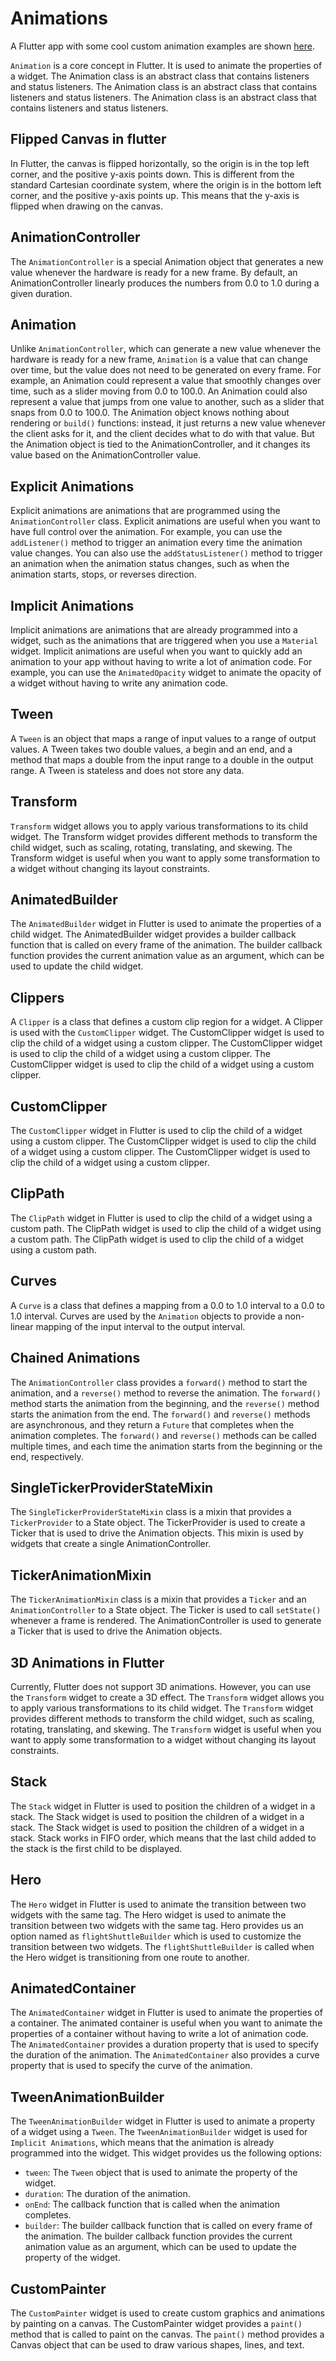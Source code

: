 # Animations

A Flutter app with some cool custom animation examples are shown [here](./flutter_animation_examples).

`Animation` is a core concept in Flutter. It is used to animate the properties of a widget. The Animation class is an abstract class that contains listeners and status listeners. The Animation class is an abstract class that contains listeners and status listeners. The Animation class is an abstract class that contains listeners and status listeners.

## Flipped Canvas in flutter

In Flutter, the canvas is flipped horizontally, so the origin is in the top left corner, and the positive y-axis points down. This is different from the standard Cartesian coordinate system, where the origin is in the bottom left corner, and the positive y-axis points up. This means that the y-axis is flipped when drawing on the canvas.

## AnimationController

The `AnimationController` is a special Animation object that generates a new value whenever the hardware is ready for a new frame. By default, an AnimationController linearly produces the numbers from 0.0 to 1.0 during a given duration.

## Animation

Unlike `AnimationController`, which can generate a new value whenever the hardware is ready for a new frame, `Animation` is a value that can change over time, but the value does not need to be generated on every frame. For example, an Animation could represent a value that smoothly changes over time, such as a slider moving from 0.0 to 100.0. An Animation could also represent a value that jumps from one value to another, such as a slider that snaps from 0.0 to 100.0. The Animation object knows nothing about rendering or `build()` functions: instead, it just returns a new value whenever the client asks for it, and the client decides what to do with that value. But the Animation object is tied to the AnimationController, and it changes its value based on the AnimationController value.

## Explicit Animations

Explicit animations are animations that are programmed using the `AnimationController` class. Explicit animations are useful when you want to have full control over the animation. For example, you can use the `addListener()` method to trigger an animation every time the animation value changes. You can also use the `addStatusListener()` method to trigger an animation when the animation status changes, such as when the animation starts, stops, or reverses direction.

## Implicit Animations

Implicit animations are animations that are already programmed into a widget, such as the animations that are triggered when you use a `Material` widget. Implicit animations are useful when you want to quickly add an animation to your app without having to write a lot of animation code. For example, you can use the `AnimatedOpacity` widget to animate the opacity of a widget without having to write any animation code.

## Tween

A `Tween` is an object that maps a range of input values to a range of output values. A Tween takes two double values, a begin and an end, and a method that maps a double from the input range to a double in the output range. A Tween is stateless and does not store any data.

## Transform

`Transform` widget allows you to apply various transformations to its child widget. The Transform widget provides different methods to transform
the child widget, such as scaling, rotating, translating, and skewing. The Transform widget is useful when you want to apply some transformation to a widget without changing its layout constraints.

## AnimatedBuilder

The `AnimatedBuilder` widget in Flutter is used to animate the properties of a child widget. The AnimatedBuilder widget provides a builder callback function that is called on every frame of the animation. The builder callback function provides the current animation value as an argument, which can be used to update the child widget.

## Clippers

A `Clipper` is a class that defines a custom clip region for a widget. A Clipper is used with the `CustomClipper` widget. The CustomClipper widget is used to clip the child of a widget using a custom clipper. The CustomClipper widget is used to clip the child of a widget using a custom clipper. The CustomClipper widget is used to clip the child of a widget using a custom clipper.

## CustomClipper

The `CustomClipper` widget in Flutter is used to clip the child of a widget using a custom clipper. The CustomClipper widget is used to clip the child of a widget using a custom clipper. The CustomClipper widget is used to clip the child of a widget using a custom clipper.

## ClipPath

The `ClipPath` widget in Flutter is used to clip the child of a widget using a custom path. The ClipPath widget is used to clip the child of a widget using a custom path. The ClipPath widget is used to clip the child of a widget using a custom path.

## Curves

A `Curve` is a class that defines a mapping from a 0.0 to 1.0 interval to a 0.0 to 1.0 interval. Curves are used by the `Animation` objects to provide a non-linear mapping of the input interval to the output interval.

## Chained Animations

The `AnimationController` class provides a `forward()` method to start the animation, and a `reverse()` method to reverse the animation. The `forward()` method starts the animation from the beginning, and the `reverse()` method starts the animation from the end. The `forward()` and `reverse()` methods are asynchronous, and they return a `Future` that completes when the animation completes. The `forward()` and `reverse()` methods can be called multiple times, and each time the animation starts from the beginning or the end, respectively.

## SingleTickerProviderStateMixin

The `SingleTickerProviderStateMixin` class is a mixin that provides a `TickerProvider` to a State object. The TickerProvider is used to create a Ticker that is used to drive the Animation objects. This mixin is used by widgets that create a single AnimationController.

## TickerAnimationMixin

The `TickerAnimationMixin` class is a mixin that provides a `Ticker` and an `AnimationController` to a State object. The Ticker is used to call `setState()` whenever a frame is rendered. The AnimationController is used to generate a Ticker that is used to drive the Animation objects.

## 3D Animations in Flutter

Currently, Flutter does not support 3D animations. However, you can use the `Transform` widget to create a 3D effect. The `Transform` widget allows you to apply various transformations to its child widget. The `Transform` widget provides different methods to transform the child widget, such as scaling, rotating, translating, and skewing. The `Transform` widget is useful when you want to apply some transformation to a widget without changing its layout constraints.

## Stack

The `Stack` widget in Flutter is used to position the children of a widget in a stack. The Stack widget is used to position the children of a widget in a stack. The Stack widget is used to position the children of a widget in a stack. Stack works in FIFO order, which means that the last child added to the stack is the first child to be displayed.

## Hero

The `Hero` widget in Flutter is used to animate the transition between two widgets with the same tag. The Hero widget is used to animate the transition between two widgets with the same tag. Hero provides us an option named as `flightShuttleBuilder` which is used to customize the transition between two widgets. The `flightShuttleBuilder` is called when the Hero widget is transitioning from one route to another.

## AnimatedContainer

The `AnimatedContainer` widget in Flutter is used to animate the properties of a container. The animated container is useful when you want to animate the properties of a container without having to write a lot of animation code. The `AnimatedContainer` provides a duration property that is used to specify the duration of the animation. The `AnimatedContainer` also provides a curve property that is used to specify the curve of the animation.

## TweenAnimationBuilder

The `TweenAnimationBuilder` widget in Flutter is used to animate a property of a widget using a `Tween`. The `TweenAnimationBuilder` widget is used for `Implicit Animations`, which means that the animation is already programmed into the widget. This widget provides us the following options:

- `tween`: The `Tween` object that is used to animate the property of the widget.
- `duration`: The duration of the animation.
- `onEnd`: The callback function that is called when the animation completes.
- `builder`: The builder callback function that is called on every frame of the animation. The builder callback function provides the current animation value as an argument, which can be used to update the property of the widget.

## CustomPainter

The `CustomPainter` widget is used to create custom graphics and animations by painting on a canvas. The CustomPainter widget provides a `paint()` method that is called to paint on the canvas. The `paint()` method provides a Canvas object that can be used to draw various shapes, lines, and text.
